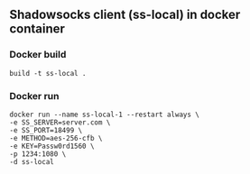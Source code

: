 ## Shadowsocks client (ss-local) in docker container
### Docker build
    build -t ss-local .
### Docker run
    docker run --name ss-local-1 --restart always \
    -e SS_SERVER=server.com \
    -e SS_PORT=18499 \
    -e METHOD=aes-256-cfb \
    -e KEY=Passw0rd1560 \
    -p 1234:1080 \
    -d ss-local


